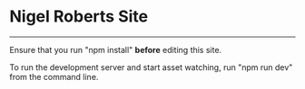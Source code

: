 # Nigel Roberts Site

---

Ensure that you run "npm install" **before** editing this site.

To run the development server and start asset watching, run "npm run dev" from the command line.
